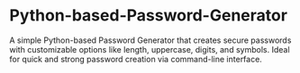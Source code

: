# Python-based-Password-Generator
A simple Python-based Password Generator that creates secure passwords with customizable options like length, uppercase, digits, and symbols. Ideal for quick and strong password creation via command-line interface.

